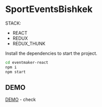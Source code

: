 # SportEventsBishkek


STACK:

- REACT
- REDUX
- REDUX_THUNK


Install the dependencies to start the project.
 ```sh
cd eventmaker-react
npm i
npm start
```

## DEMO
 [DEMO] - check

   [DEMO]:<https://sport-events-bishkek.vercel.app/>
   
